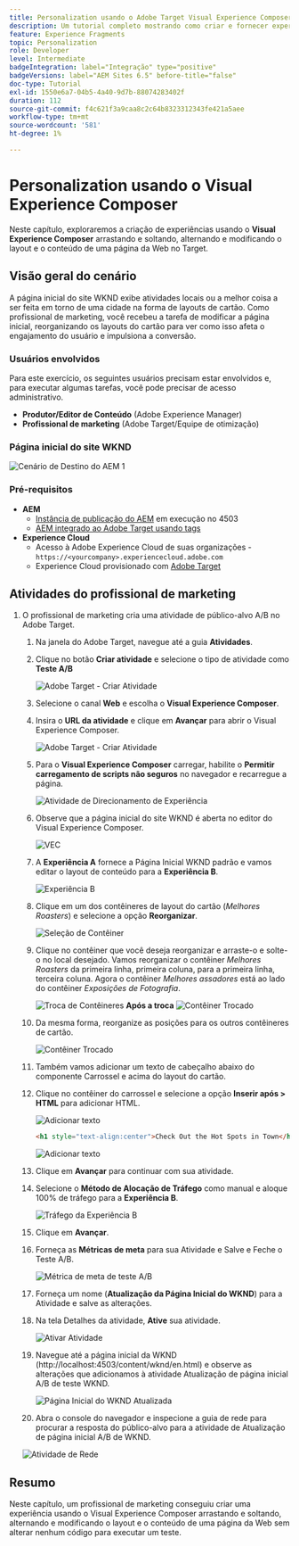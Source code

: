 ```yaml
---
title: Personalization usando o Adobe Target Visual Experience Composer
description: Um tutorial completo mostrando como criar e fornecer experiência personalizada usando o Adobe Target Visual Experience Composer (VEC).
feature: Experience Fragments
topic: Personalization
role: Developer
level: Intermediate
badgeIntegration: label="Integração" type="positive"
badgeVersions: label="AEM Sites 6.5" before-title="false"
doc-type: Tutorial
exl-id: 1550e6a7-04b5-4a40-9d7b-88074283402f
duration: 112
source-git-commit: f4c621f3a9caa8c2c64b8323312343fe421a5aee
workflow-type: tm+mt
source-wordcount: '581'
ht-degree: 1%

---
```


# Personalization usando o Visual Experience Composer

Neste capítulo, exploraremos a criação de experiências usando o **Visual Experience Composer** arrastando e soltando, alternando e modificando o layout e o conteúdo de uma página da Web no Target.

## Visão geral do cenário

A página inicial do site WKND exibe atividades locais ou a melhor coisa a ser feita em torno de uma cidade na forma de layouts de cartão. Como profissional de marketing, você recebeu a tarefa de modificar a página inicial, reorganizando os layouts do cartão para ver como isso afeta o engajamento do usuário e impulsiona a conversão.

### Usuários envolvidos

Para este exercício, os seguintes usuários precisam estar envolvidos e, para executar algumas tarefas, você pode precisar de acesso administrativo.

* **Produtor/Editor de Conteúdo** (Adobe Experience Manager)
* **Profissional de marketing** (Adobe Target/Equipe de otimização)

### Página inicial do site WKND

![Cenário de Destino do AEM 1](assets/personalization-use-case-3/aem-target-use-case-3.png)

### Pré-requisitos

* **AEM**
   * [Instância de publicação do AEM](./implementation.md#getting-aem) em execução no 4503
   * [AEM integrado ao Adobe Target usando tags](./using-launch-adobe-io.md#aem-target-using-launch-by-adobe)
* **Experience Cloud**
   * Acesso à Adobe Experience Cloud de suas organizações - `https://<yourcompany>.experiencecloud.adobe.com`
   * Experience Cloud provisionado com [Adobe Target](https://experiencecloud.adobe.com)

## Atividades do profissional de marketing

1. O profissional de marketing cria uma atividade de público-alvo A/B no Adobe Target.
   1. Na janela do Adobe Target, navegue até a guia **Atividades**.
   2. Clique no botão **Criar atividade** e selecione o tipo de atividade como **Teste A/B**

      ![Adobe Target - Criar Atividade](assets/personalization-use-case-2/create-ab-activity.png)
   3. Selecione o canal **Web** e escolha o **Visual Experience Composer**.
   4. Insira o **URL da atividade** e clique em **Avançar** para abrir o Visual Experience Composer.

      ![Adobe Target - Criar Atividade](assets/personalization-use-case-2/create-activity-ab-name.png)
   5. Para o **Visual Experience Composer** carregar, habilite o **Permitir carregamento de scripts não seguros** no navegador e recarregue a página.

      ![Atividade de Direcionamento de Experiência](assets/personalization-use-case-1/load-unsafe-scripts.png)
   6. Observe que a página inicial do site WKND é aberta no editor do Visual Experience Composer.

      ![VEC](assets/personalization-use-case-2/vec.png)
   7. A **Experiência A** fornece a Página Inicial WKND padrão e vamos editar o layout de conteúdo para a **Experiência B**.

      ![Experiência B](assets/personalization-use-case-3/use-case3-experience-b.png)
   8. Clique em um dos contêineres de layout do cartão (*Melhores Roasters*) e selecione a opção **Reorganizar**.

      ![Seleção de Contêiner](assets/personalization-use-case-3/container-selection.png)
   9. Clique no contêiner que você deseja reorganizar e arraste-o e solte-o no local desejado. Vamos reorganizar o contêiner *Melhores Roasters* da primeira linha, primeira coluna, para a primeira linha, terceira coluna. Agora o contêiner *Melhores assadores* está ao lado do contêiner *Exposições de Fotografia*.

      ![Troca de Contêineres](assets/personalization-use-case-3/container-swap.png)
      **Após a troca**
      ![Contêiner Trocado](assets/personalization-use-case-3/after-swap-1-3.png)
   10. Da mesma forma, reorganize as posições para os outros contêineres de cartão.

       ![Contêiner Trocado](assets/personalization-use-case-3/after-swap-all.png)
   11. Também vamos adicionar um texto de cabeçalho abaixo do componente Carrossel e acima do layout do cartão.
   12. Clique no contêiner do carrossel e selecione a opção **Inserir após > HTML** para adicionar HTML.

       ![Adicionar texto](assets/personalization-use-case-3/add-text.png)

       ```html
       <h1 style="text-align:center">Check Out the Hot Spots in Town</h1>
       ```

       ![Adicionar texto](assets/personalization-use-case-3/after-changes.png)
   13. Clique em **Avançar** para continuar com sua atividade.
   14. Selecione o **Método de Alocação de Tráfego** como manual e aloque 100% de tráfego para a **Experiência B**.

       ![Tráfego da Experiência B](assets/personalization-use-case-2/traffic.png)
   15. Clique em **Avançar**.
   16. Forneça as **Métricas de meta** para sua Atividade e Salve e Feche o Teste A/B.

       ![Métrica de meta de teste A/B](assets/personalization-use-case-2/goal-metric.png)
   17. Forneça um nome (**Atualização da Página Inicial do WKND**) para a Atividade e salve as alterações.
   18. Na tela Detalhes da atividade, **Ative** sua atividade.

       ![Ativar Atividade](assets/personalization-use-case-3/save-activity.png)
   19. Navegue até a página inicial da WKND (http://localhost:4503/content/wknd/en.html) e observe as alterações que adicionamos à atividade Atualização de página inicial A/B de teste WKND.

       ![Página Inicial do WKND Atualizada](assets/personalization-use-case-3/activity-result.png)
   20. Abra o console do navegador e inspecione a guia de rede para procurar a resposta do público-alvo para a atividade de Atualização de página inicial A/B de WKND.

      ![Atividade de Rede](assets/personalization-use-case-3/activity-result.png)

## Resumo

Neste capítulo, um profissional de marketing conseguiu criar uma experiência usando o Visual Experience Composer arrastando e soltando, alternando e modificando o layout e o conteúdo de uma página da Web sem alterar nenhum código para executar um teste.
